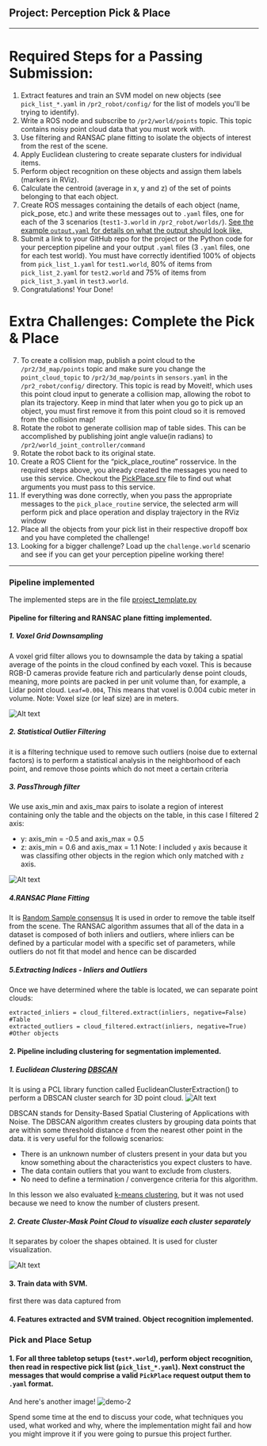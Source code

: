 ## Project: Perception Pick & Place
---
# Required Steps for a Passing Submission:
1. Extract features and train an SVM model on new objects (see `pick_list_*.yaml` in `/pr2_robot/config/` for the list of models you'll be trying to identify). 
2. Write a ROS node and subscribe to `/pr2/world/points` topic. This topic contains noisy point cloud data that you must work with.
3. Use filtering and RANSAC plane fitting to isolate the objects of interest from the rest of the scene.
4. Apply Euclidean clustering to create separate clusters for individual items.
5. Perform object recognition on these objects and assign them labels (markers in RViz).
6. Calculate the centroid (average in x, y and z) of the set of points belonging to that each object.
7. Create ROS messages containing the details of each object (name, pick_pose, etc.) and write these messages out to `.yaml` files, one for each of the 3 scenarios (`test1-3.world` in `/pr2_robot/worlds/`).  [See the example `output.yaml` for details on what the output should look like.](https://github.com/udacity/RoboND-Perception-Project/blob/master/pr2_robot/config/output.yaml)  
8. Submit a link to your GitHub repo for the project or the Python code for your perception pipeline and your output `.yaml` files (3 `.yaml` files, one for each test world).  You must have correctly identified 100% of objects from `pick_list_1.yaml` for `test1.world`, 80% of items from `pick_list_2.yaml` for `test2.world` and 75% of items from `pick_list_3.yaml` in `test3.world`.
9. Congratulations!  Your Done!

# Extra Challenges: Complete the Pick & Place
7. To create a collision map, publish a point cloud to the `/pr2/3d_map/points` topic and make sure you change the `point_cloud_topic` to `/pr2/3d_map/points` in `sensors.yaml` in the `/pr2_robot/config/` directory. This topic is read by Moveit!, which uses this point cloud input to generate a collision map, allowing the robot to plan its trajectory.  Keep in mind that later when you go to pick up an object, you must first remove it from this point cloud so it is removed from the collision map!
8. Rotate the robot to generate collision map of table sides. This can be accomplished by publishing joint angle value(in radians) to `/pr2/world_joint_controller/command`
9. Rotate the robot back to its original state.
10. Create a ROS Client for the “pick_place_routine” rosservice.  In the required steps above, you already created the messages you need to use this service. Checkout the [PickPlace.srv](https://github.com/udacity/RoboND-Perception-Project/tree/master/pr2_robot/srv) file to find out what arguments you must pass to this service.
11. If everything was done correctly, when you pass the appropriate messages to the `pick_place_routine` service, the selected arm will perform pick and place operation and display trajectory in the RViz window
12. Place all the objects from your pick list in their respective dropoff box and you have completed the challenge!
13. Looking for a bigger challenge?  Load up the `challenge.world` scenario and see if you can get your perception pipeline working there!

---
### Pipeline implemented
The implemented steps are in the file [project_template.py](/pr2_robot/scripts/project_template.py)
#### Pipeline for filtering and RANSAC plane fitting implemented.
##### 1. Voxel Grid Downsampling 
A voxel grid filter allows you to downsample the data by taking a spatial average of the points in the cloud confined by each voxel. This is because RGB-D cameras provide feature rich and particularly dense point clouds, meaning, more points are packed in per unit volume than, for example, a Lidar point cloud.  `Leaf=0.004`, This means that voxel is 0.004 cubic meter in volume.
Note: Voxel size (or leaf size)  are in meters.

![Alt text](/images/voxel_grid.png)

##### 2. Statistical Outlier Filtering
it is a filtering technique used to remove such outliers (noise due to external factors) is to perform a statistical analysis in the neighborhood of each point, and remove those points which do not meet a certain criteria

##### 3. PassThrough filter
We use axis_min and axis_max pairs to  isolate a region of interest containing only the table and the objects on the table, in this case I filtered 2 axis:
* y: axis_min = -0.5 and axis_max = 0.5
* z: axis_min = 0.6 and axis_max = 1.1
Note: I included `y` axis because it was classifing other objects in the region which only matched with `z` axis. 

![Alt text](/images/pass_through_filter.png)

##### 4.RANSAC Plane Fitting
It is [Random Sample consensus](https://en.wikipedia.org/wiki/Random_sample_consensus) It is used in order to remove the table itself from the scene. The RANSAC algorithm assumes that all of the data in a dataset is composed of both inliers and outliers, where inliers can be defined by a particular model with a specific set of parameters, while outliers do not fit that model and hence can be discarded

##### 5.Extracting Indices - Inliers and Outliers
Once we have determined where the table is located, we can separate point clouds: 
```
extracted_inliers = cloud_filtered.extract(inliers, negative=False) #Table
extracted_outliers = cloud_filtered.extract(inliers, negative=True) #Other objects
```

#### 2. Pipeline including clustering for segmentation implemented.  
##### 1. Euclidean Clustering [DBSCAN](https://en.wikipedia.org/wiki/DBSCAN)
 It is using a PCL library function called EuclideanClusterExtraction() to perform a DBSCAN cluster search for 3D point cloud.
 ![Alt text](/images/clustering_pcl.png)
 
DBSCAN stands for Density-Based Spatial Clustering of Applications with Noise. The DBSCAN algorithm creates clusters by grouping data points that are within some threshold distance `d` from the nearest other point in the data.
it is very useful for the followig scenarios:
* There is an unknown number of clusters present in your data but you know something about the characteristics you expect clusters to have. 
* The data contain outliers that you want to exclude from clusters.
* No need to define a termination / convergence criteria for this algorithm.

In this lesson we also evaluated [k-means clustering](https://en.wikipedia.org/wiki/K-means_clustering), but it was not used because we need to know the number of clusters present.

##### 2. Create Cluster-Mask Point Cloud to visualize each cluster separately
It separates by coloer the shapes obtained. It is used for cluster visualization.

 ![Alt text](/images/cluster-visualization.png)

#### 3. Train data with SVM.
first there was data captured from 


#### 4. Features extracted and SVM trained.  Object recognition implemented.



### Pick and Place Setup

#### 1. For all three tabletop setups (`test*.world`), perform object recognition, then read in respective pick list (`pick_list_*.yaml`). Next construct the messages that would comprise a valid `PickPlace` request output them to `.yaml` format.

And here's another image! 
![demo-2](https://user-images.githubusercontent.com/20687560/28748286-9f65680e-7468-11e7-83dc-f1a32380b89c.png)

Spend some time at the end to discuss your code, what techniques you used, what worked and why, where the implementation might fail and how you might improve it if you were going to pursue this project further.  



